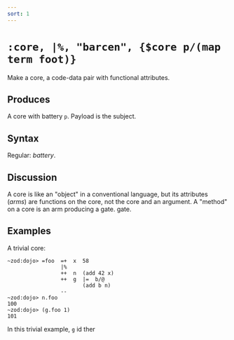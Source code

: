 ```yaml
---
sort: 1
---
```


# `:core, |%, "barcen", {$core p/(map term foot)}`

Make a core, a code-data pair with functional attributes.

## Produces

A core with battery `p`.  Payload is the subject.

## Syntax

Regular: *battery*.

## Discussion

A core is like an "object" in a conventional language, but its
attributes (*arms*) are functions on the core, not the core and
an argument.  A "method" on a core is an arm producing a gate.
gate.

## Examples

A trivial core:

```
~zod:dojo> =foo  =+  x  58
                 |%
                 ++  n  (add 42 x)
                 ++  g  |=  b/@
                        (add b n)
                 --
~zod:dojo> n.foo
100
~zod:dojo> (g.foo 1)
101
```

In this trivial example, `g` id ther
